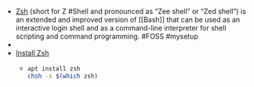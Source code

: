 - [Zsh](https://www.zsh.org/) (short for Z #Shell and pronounced as “Zee shell” or “Zed shell”) is an extended and improved version of [[Bash]] that can be used as an interactive login shell and as a command-line interpreter for shell scripting and command programming. #FOSS #mysetup
-
- [Install Zsh](https://github.com/ohmyzsh/ohmyzsh/wiki/Installing-ZSH#install-and-set-up-zsh-as-default)
	- ```bash
	  apt install zsh
	  chsh -s $(which zsh)
	  ```